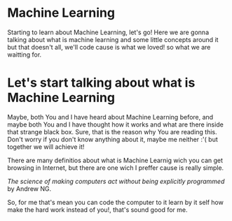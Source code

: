 # Machine Learning

Starting to learn about Machine Learning, let's go! 
Here we are gonna talking about what is machine learning and some little concepts around it but that doesn't all, we'll code cause is what we loved! so what we are waitting for.

# Let's start talking about what is Machine Learning

Maybe, both You and I have heard about Machine Learning before, and maybe both You and I have thought how it works and what are there inside that strange black box. Sure, that is the reason why You are reading this.
Don't worry if you don't know anything about it, maybe me neither :'( but together we will achieve it!

There are many definitios about what is Machine Learnig wich you can get browsing in Internet, but there are one wich I preffer cause is really simple.

*The science of making computers act without being explicitly programmed* by Andrew NG.

So, for me that's mean you can code the computer to it learn by it self how make the hard work instead of you!, that's sound good for me.